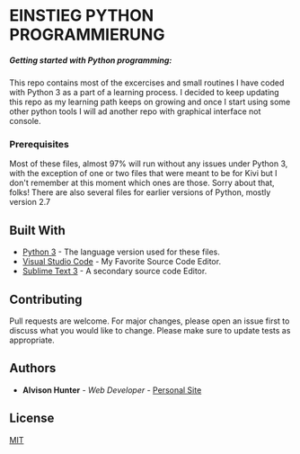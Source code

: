 # EINSTIEG PYTHON PROGRAMMIERUNG

##### Getting started with Python programming:

This repo contains most of the excercises and small routines I have coded with Python 3 as a part of a learning process. I decided to keep updating this repo as my learning path keeps on growing and once I start using some other python tools I will ad another repo with graphical interface not console.

### Prerequisites

Most of these files, almost 97% will run without any issues under Python 3, with the exception of one or two files that were meant to be for Kivi but I don't remember at this moment which ones are those. Sorry about that, folks! There are also several files for earlier versions of Python, mostly version 2.7

## Built With

- [Python 3](https://www.python.org/download/releases/3.0/) - The language version used for these files.
- [Visual Studio Code](https://code.visualstudio.com/) - My Favorite Source Code Editor.
- [Sublime Text 3](https://www.sublimetext.com/3) - A secondary source code Editor.

## Contributing

Pull requests are welcome. For major changes, please open an issue first to discuss what you would like to change. Please make sure to update tests as appropriate.

## Authors

- **Alvison Hunter** - _Web Developer_ - [Personal Site](https://alvisonhunter.com/)

## License

[MIT](https://choosealicense.com/licenses/mit/)
